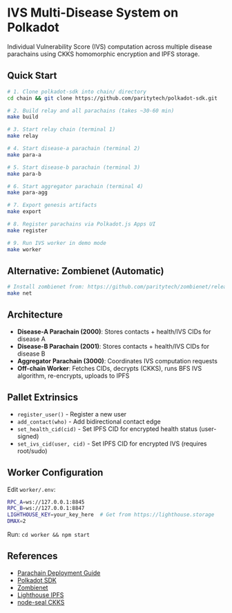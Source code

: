 # IVS Multi-Disease System on Polkadot

Individual Vulnerability Score (IVS) computation across multiple disease parachains using CKKS homomorphic encryption and IPFS storage.

## Quick Start

```bash
# 1. Clone polkadot-sdk into chain/ directory
cd chain && git clone https://github.com/paritytech/polkadot-sdk.git

# 2. Build relay and all parachains (takes ~30-60 min)
make build

# 3. Start relay chain (terminal 1)
make relay

# 4. Start disease-a parachain (terminal 2)
make para-a

# 5. Start disease-b parachain (terminal 3)
make para-b

# 6. Start aggregator parachain (terminal 4)
make para-agg

# 7. Export genesis artifacts
make export

# 8. Register parachains via Polkadot.js Apps UI
make register

# 9. Run IVS worker in demo mode
make worker
```

## Alternative: Zombienet (Automatic)

```bash
# Install zombienet from: https://github.com/paritytech/zombienet/releases
make net
```

## Architecture

- **Disease-A Parachain (2000)**: Stores contacts + health/IVS CIDs for disease A
- **Disease-B Parachain (2001)**: Stores contacts + health/IVS CIDs for disease B
- **Aggregator Parachain (3000)**: Coordinates IVS computation requests
- **Off-chain Worker**: Fetches CIDs, decrypts (CKKS), runs BFS IVS algorithm, re-encrypts, uploads to IPFS

## Pallet Extrinsics

- `register_user()` - Register a new user
- `add_contact(who)` - Add bidirectional contact edge
- `set_health_cid(cid)` - Set IPFS CID for encrypted health status (user-signed)
- `set_ivs_cid(user, cid)` - Set IPFS CID for encrypted IVS (requires root/sudo)

## Worker Configuration

Edit `worker/.env`:
```bash
RPC_A=ws://127.0.0.1:8845
RPC_B=ws://127.0.0.1:8847
LIGHTHOUSE_KEY=your_key_here  # Get from https://lighthouse.storage
DMAX=2
```

Run: `cd worker && npm start`

## References

- [Parachain Deployment Guide](https://paritytech.github.io/devops-guide/guides/parachain_deployment.html)
- [Polkadot SDK](https://github.com/paritytech/polkadot-sdk)
- [Zombienet](https://github.com/paritytech/zombienet)
- [Lighthouse IPFS](https://docs.lighthouse.storage/)
- [node-seal CKKS](https://github.com/morfix-io/node-seal)
